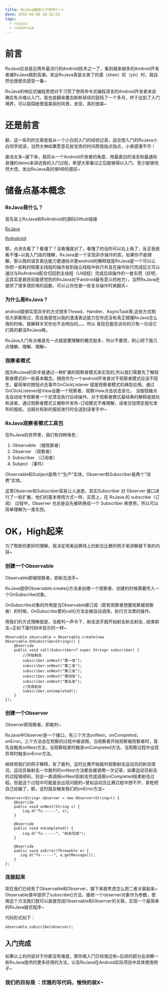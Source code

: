 ```yaml
---
title: RxJava基础入门系列(一)
date: 2016-03-06 16:32:25
tags:
  - rxjava
  - rxandroid
---
```

# 前言

RxJava应该是近两年最流行的Android技术之一了，看到越来越多的Android开发者被RxJava搞到高潮，发出RxJava真是太爽了的感（shen）叹（yin）时，我自然也很想去感受一番~
<!-- more -->
RxJava的响应式编程思想对于习惯了使用命令式编程语言的Android开发者来说确实有点难以入门，我也是翻来覆去断断续续的鼓捣了一个多月，终于达到了入门境界，可以窥探她里面美丽的风景，发现，真的很美~

# 还是前言

额，这一系列的文章是我从一个小白到入门的经验记录，适合想入门的RxJava小白同学阅读，当然大神如果愿意花些宝贵的时间帮我指点指点，小弟感激不尽！

废话太多~接下来，我将从一个Android开发者的角度，用最直白的语言和最通俗易懂的demo来讲述我的入门过程，希望大家看过之后能够得以入门，至少能够恍然大悟，发出RxJava真的很NB的感叹~


# 储备点基本概念

### RxJava是什么？

首先呈上RxJava和RxAndroid的源码Github链接

[RxJava](https://github.com/ReactiveX/RxJava)

[RxAndroid](https://github.com/ReactiveX/RxAndroid)

额，点进去看了？看懂了？没看懂就对了，看懂了的话你可以右上角了，反正我是看不懂~以我入门级的理解，RxJava是一个实现异步操作的库，如果你不能理解，那以我的语言表达能力更通俗点更android的解释就是RxJava是一个可以让你把一些耗时阻塞主线程的操作放到独立线程中执行并且在操作执行完成后又可以通过与RxAndroid配合切回到主线程（UI线程）完成后续操作的一套东西（好吧，这其实是我目前能感觉到的RxJava对于android最有意义的地方），当然RxJava还提供了很多很好用的函数，可以让你在做一些复杂操作时爽翻天~

### 为什么是RxJava？

android能够实现异步的方式很多Thread、Handler、AsyncTask等,这些方式相信大家都用过，而且我感觉以我的渣渣表达能力在你还没有真正搞懂RxJava怎么用的时候，我解释半天你也不会明白的。。。所以
我现在能告诉你的只有一句话它们真的都没RxJava爽。


RxJava入门有点难首先一点就是要理解的概念挺多，所以不要烦，耐心把下面几点理解、理解、理解~


### 观察者模式

因为RxJava的异步是通过一种扩展的观察者模式来实现的,所以我们需要先了解观察者模式的一些基本概念。相信作为一个android开发者对于观察者模式应该不陌生，最简单的按钮点击事件OnClickListener
就是观察者模式的典型应用。通过OnClickListener给View设置一个观察者，观察View点击状态变化，
当按钮被点击自动给予观察者一个反馈去执行后续操作。对于观察者模式最经典的解释是报社和读者，通过观察者模式又被称作发布-订阅模式不难理解，读者交钱预定报社发布的报纸，当报社有新的报纸发行时会送到读者手中~


### RxJava观察者模式工具包

在RxJava的世界里，我们有四种角色：

1. Observable  （被观察者）
2. Observer    （观察者）
3. Subscriber  （订阅者）
4. Subject    （事件）

Observable和Subject是两个“生产”实体，Observer和Subscriber是两个“消费”实体。

这里Observer和Subscriber容易让人迷惑，其实Subscriber 对 Observer 接口进行了一些扩展，他们的基本使用方式一样，实质上，在 RxJava 的 subscribe（订阅） 过程中，Observer 也总是会先被转换成一个 Subscriber 再使用，所以可以简单理解为一类东西。


# OK，High起来


为了帮助你更好的理解，我决定用奥运赛场上的射击比赛的例子来讲解接下来的内容~


### 创建一个Observable

Observable即被观察者，即射击选手~

RxJava提供Observable.create()方法来创建一个观察者，创建的时候需要传入一个OnSubscribe对象。

OnSubscribe对象的作用是当Observable被订阅（即有观察者想要观察被观察者）的时候，OnSubscribe里的call()方法会被自动调用，执行方法里的操作。

用我们的方式理解就是，当裁判一声令下，射击选手就开始射击射击射击...结束射击~正如下面代码中显示的一样~


	Observable observable = Observable.create(new Observable.OnSubscribe<String>() {
	    @Override
	    public void call(Subscriber<? super String> subscriber) {
	        //开始射击
	        subscriber.onNext("第一发");
	        subscriber.onNext("第二发");
	        subscriber.onNext("第三发");
	        subscriber.onNext("第四发");
	        subscriber.onNext("第五发");
	        //完成射击
	        subscriber.onCompleted();
	    }
	});


### 创建一个Observer

Observer即观察者，即裁判~

RxJava中Observer是一个接口，有三个方法onNext，onCompleted，onError。三个方法会在观察的过程中被调用，当观察者开始观察被观察者时，首先会触发onNext方法，当观察结束时触发onCompleted方法，当观察过程中出现异常时触发onError方法。

继续用我们的例子解释，有了裁判，这时比赛开始裁判观察射击运动员的射击情况，运动员每射击一次裁判的onNext方法都会被调用一次记录，如果运动员射击的过程很顺利，则会一直调用onNext到射击完成调用onCompleted结束射击过程。但是这个过程中可能是会出现问题的~譬如运动员比赛过程中想不开，拿枪把自己给蹦了，额，这时就会触发我们的onError方法~

	Observer<String> observer = new Observer<String>() {
	    @Override
	    public void onNext(String s) {
	        Log.d("fx------", s);
	    }
	
	    @Override
	    public void onCompleted() {
	        Log.d("fx------", "射击完成");
	    }
	
	    @Override
	    public void onError(Throwable e) {
	       Log.d("fx------", e.getMessage());
	    }
	};



### 连接起来

现在我们已经有了Observable和Observer，接下来就考虑怎么把二者关联起来~ Observable类中提供了subscribe()方法，接收一个observer对象作为参数，使用这个方法我们就可以直接完成Observable和Observer的关联，实现一个最简单的RxJava链式程序~

代码形式如下：

	observable.subscribe(observer);




## 入门完成

如果以上的内容对于你都没有难度，那你离入门已经很近啦~后续的部分会讲解一些RxJava提供的更多好用的方法，以及RxJava在Android实际项目中具体使用例子~

### 我们的目标是 ：优雅的写代码，愉快的装X~



